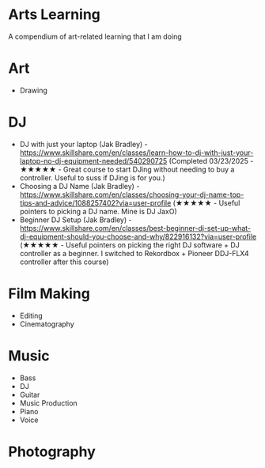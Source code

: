 # Arts Learning
A compendium of art-related learning that I am doing

# Art 
- Drawing

# DJ
* DJ with just your laptop (Jak Bradley) - https://www.skillshare.com/en/classes/learn-how-to-dj-with-just-your-laptop-no-dj-equipment-needed/540290725 (Completed 03/23/2025 - ★★★★★ - Great course to start DJing without needing to buy a controller. Useful to suss if DJing is for you.)
* Choosing a DJ Name (Jak Bradley) - https://www.skillshare.com/en/classes/choosing-your-dj-name-top-tips-and-advice/1088257402?via=user-profile (★★★★★ - Useful pointers to picking a DJ name. Mine is DJ JaxO)
* Beginner DJ Setup (Jak Bradley) - https://www.skillshare.com/en/classes/best-beginner-dj-set-up-what-dj-equipment-should-you-choose-and-why/822916132?via=user-profile (★★★★★ - Useful pointers on picking the right DJ software + DJ controller as a beginner. I switched to Rekordbox + Pioneer DDJ-FLX4 controller after this course)

# Film Making
- Editing
- Cinematography

# Music
- Bass 
- DJ
- Guitar
- Music Production
- Piano
- Voice

# Photography
